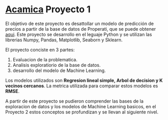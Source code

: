 # [Acamica](acamica.com) Proyecto 1

El objetivo de este proyecto es desattollar un modelo de predicción de precios a partir de la base de datos de Properati, que se puede obtener [aqui](https://drive.google.com/uc?export=download&id=1Ugbsw5XbNRbglomSQO1qkAgMFB_3BzmB). Este proyecto se desarrollo en el leguaje Python y se utilizan las librerias Numpy, Pandas, Matplotlib, Seaborn y Sklearn. 

El proyecto conciste en 3 partes:
1. Evaluacion de la problematica.
2. Analisis exploratiorio de la base de datos.
3. desarrollo del modelo de Machine Learning.

Los modelos utilizados son **Regresion lineal simple, Arbol de decision y K vecinos cercanos**. La metrica utilizada para comparar estos modelos es **RMSE**.

A partir de este proyecto se pudieron comprender las bases de la exploracion de datos y los modelos de Machine Learning basicos, en el Proyecto 2 estos conceptos se profundizan y se llevan al siguiente nivel. 
